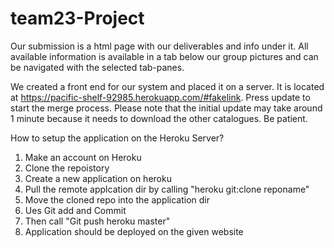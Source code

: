 # team23-Project
Our submission is a html page with our deliverables and info under it. All available information is available in a tab below our group pictures and can be navigated with the selected tab-panes. 


We created a front end for our system and placed it on a server. It is located at https://pacific-shelf-92985.herokuapp.com/#fakelink. Press update to start the merge process. Please note that the initial update may take around 1 minute because it needs to download the other catalogues. Be patient.

How to setup the application on the Heroku Server?

1. Make an account on Heroku
2. Clone the repoistory
3. Create a new application on heroku
4. Pull the remote applcation dir by calling "heroku git:clone reponame"
5. Move the cloned repo into the application dir
6. Ues Git add and Commit
7. Then call "Git push heroku master"
8. Application should be deployed on the given website
